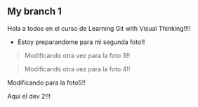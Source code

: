 ## My branch 1

Hola a todos en el curso de Learning Git with Visual Thinking!!!!


- Estoy preparandome para mi segunda foto!!

> Modificando otra vez para la foto 3!!

> Modificando otra vez para la foto 4!!

Modificando para la foto5!!


Aqui el dev 2!!!
